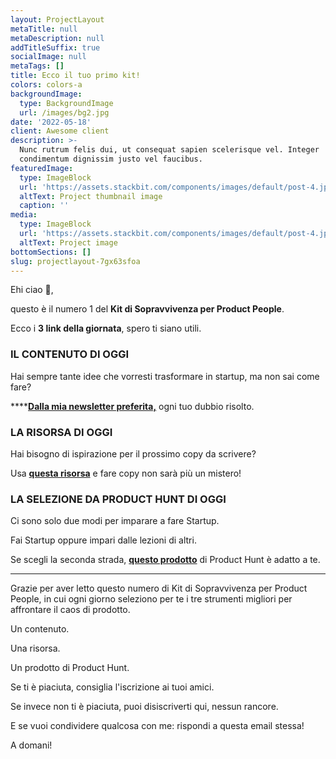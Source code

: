 ```yaml
---
layout: ProjectLayout
metaTitle: null
metaDescription: null
addTitleSuffix: true
socialImage: null
metaTags: []
title: Ecco il tuo primo kit!
colors: colors-a
backgroundImage:
  type: BackgroundImage
  url: /images/bg2.jpg
date: '2022-05-18'
client: Awesome client
description: >-
  Nunc rutrum felis dui, ut consequat sapien scelerisque vel. Integer
  condimentum dignissim justo vel faucibus.
featuredImage:
  type: ImageBlock
  url: 'https://assets.stackbit.com/components/images/default/post-4.jpeg'
  altText: Project thumbnail image
  caption: ''
media:
  type: ImageBlock
  url: 'https://assets.stackbit.com/components/images/default/post-4.jpeg'
  altText: Project image
bottomSections: []
slug: projectlayout-7gx63sfoa
---
```

Ehi ciao 👋,

questo è il numero 1 del **Kit di Sopravvivenza per Product People**.

Ecco i **3 link della giornata**, spero ti siano utili.

### IL CONTENUTO DI OGGI

Hai sempre tante idee che vorresti trasformare in startup, ma non sai come fare?

\*\*\*\*[**Dalla mia newsletter preferita,**](https://www.lennysnewsletter.com/p/validating-your-startup-idea?s=r) ogni tuo dubbio risolto.​

### LA RISORSA DI OGGI

Hai bisogno di ispirazione per il prossimo copy da scrivere?

​Usa [**questa risorsa**](https://marketingexamples.com/inspiration) e fare copy non sarà più un mistero!

### LA SELEZIONE DA PRODUCT HUNT DI OGGI

Ci sono solo due modi per imparare a fare Startup.

Fai Startup oppure impari dalle lezioni di altri.

Se scegli la seconda strada, [**questo prodotto**](https://app.formaloo.net/uhj2S4lclztc8XK?ref=producthunt) di Product Hunt è adatto a te.

-------------------

Grazie per aver letto questo numero di Kit di Sopravvivenza per Product People, in cui ogni giorno seleziono per te i tre strumenti migliori per affrontare il caos di prodotto.

Un contenuto.

Una risorsa.

Un prodotto di Product Hunt.

Se ti è piaciuta, consiglia l'iscrizione ai tuoi amici.

Se invece non ti è piaciuta, puoi disiscriverti qui, nessun rancore.

E se vuoi condividere qualcosa con me: rispondi a questa email stessa!

A domani!
